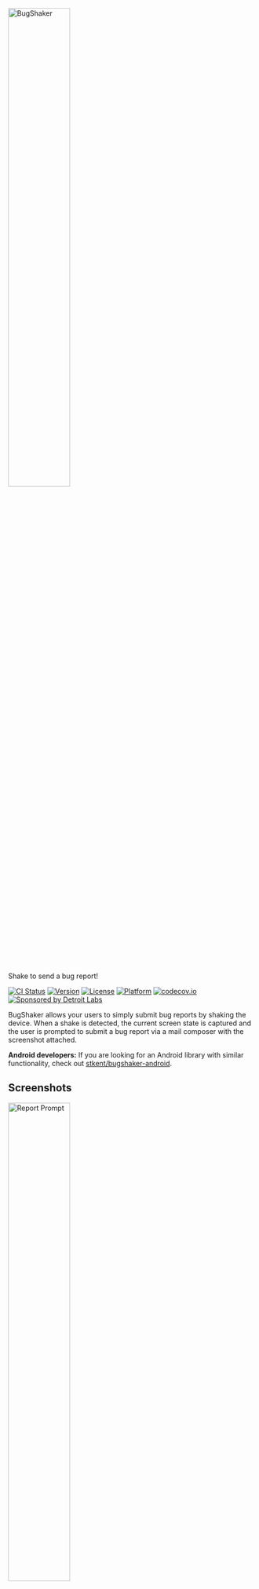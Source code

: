 <img src="https://raw.githubusercontent.com/dtrenz/BugShaker/master/banner.png" width="50%" alt="BugShaker">

Shake to send a bug report!

[![CI Status](http://img.shields.io/travis/dtrenz/BugShaker.svg?style=flat)](https://travis-ci.org/dtrenz/BugShaker)
[![Version](https://img.shields.io/cocoapods/v/BugShaker.svg?style=flat)](http://cocoapods.org/pods/BugShaker)
[![License](https://img.shields.io/cocoapods/l/BugShaker.svg?style=flat)](http://cocoapods.org/pods/BugShaker)
[![Platform](https://img.shields.io/cocoapods/p/BugShaker.svg?style=flat)](http://cocoapods.org/pods/BugShaker)
[![codecov.io](https://codecov.io/github/dtrenz/BugShaker/coverage.svg?branch=master)](https://codecov.io/github/dtrenz/BugShaker?branch=master)
[![Sponsored by Detroit Labs](https://img.shields.io/badge/sponsor-Detroit%20Labs-000000.svg?style=flat)](http://www.detroitlabs.com)

BugShaker allows your users to simply submit bug reports by shaking the device.
When a shake is detected, the current screen state is captured and the user is
prompted to submit a bug report via a mail composer with the screenshot attached.

**Android developers:** If you are looking for an Android library with similar functionality, check out [stkent/bugshaker-android](https://github.com/stkent/bugshaker-android).

## Screenshots

<a href="https://raw.githubusercontent.com/dtrenz/BugShaker/master/Screenshots/screenshot-1.png"><img src="https://raw.githubusercontent.com/dtrenz/BugShaker/master/Screenshots/screenshot-1.png" width="50%" alt="Report Prompt"></a>
<a href="https://raw.githubusercontent.com/dtrenz/BugShaker/master/Screenshots/screenshot-2.png"><img src="https://raw.githubusercontent.com/dtrenz/BugShaker/master/Screenshots/screenshot-2.png" width="50%" alt="Report Compose View"></a>

## Usage

To run the example project, clone the repo, and run `pod install` from the Example directory first.

All you have to do to enable bug reporting is import `BugShaker` in your `AppDelegate`
and call the `configure()` method in `application:didFinishLaunchingWithOptions`,
passing in the array of email recipients and an optional custom subject line:

```swift
  import BugShaker

  @UIApplicationMain
  class AppDelegate: UIResponder, UIApplicationDelegate {

    var window: UIWindow?

    func application(application: UIApplication, didFinishLaunchingWithOptions launchOptions: [NSObject: AnyObject]?) -> Bool {
      /**
      *  Configure ShakeReport with an array of email recipients (required)
      *  and an optional custom subject line to use for all bug reports.
      */
      BugShaker.configure(to: ["example@email.com"], subject: "Bug Report")

      return true
    }

  }
```

**NOTE:** There is a known issue with using a mail compose view controller in a simulator
which causes some simulators to crash. You will need to run the example on a
device to test out the full report compose view functionality.

### Disabling

If you need to disable BugShaker's shake detection for any reason:

```swift
BugShaker.enabled = false
```

## Installation

BugShaker is available through [CocoaPods](http://cocoapods.org). To install
it, simply add the following line to your Podfile:

```ruby
pod "BugShaker"
```

## Author

Dan Trenz ([@dtrenz](http://www.twitter.com/dtrenz)) c/o [Detroit Labs](http://www.detroitlabs.com)

## License

BugShaker is available under the Apache License, Version 2.0. See the LICENSE file for more info.
